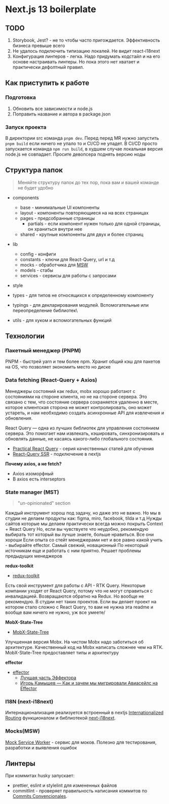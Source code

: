 # Next.js 13 boilerplate

## TODO

1. Storybook, Jest? - не то чтобы часто пригождается. Эффективность бизнеса превыше всего
2. Не удалось подключить типизацию локалей. Не видит react-i18next
3. Конфигурация линтеров - легка. Надо придумать кодстайл и на его основе настраивать линтеры.
   Но пока этого нет хватает и практически дефолтный правил.

## Как приступить к работе

### Подготовка

1. Обновить все зависимости и node.js
2. Поправить название и автора в package.json

### Запуск проекта

В директории src команда `pnpm dev`.
Перед перед MR нужно запустить `pnpm build` если ничего не упало то и CI/CD не упадет.
В CI/CD просто запускается команда `npm run build`, в худшем случае локальная версия node.js не совпадает. Просите девопсера поднять версию ноды

## Структура папок

> Меняйте структуру папок до тех пор, пока вам и вашей команде не будет удобно

- components

  - base - минимальные UI компоненты
  - layout - компоненты повторяющиеся на на всех страницах
  - pages - предсобранные страницы
    - partials - если компонент нужен только для одной страницы, он храниться внутри нее
  - shared - крупные компоненты для двух и более страниц
- lib
  - config - конфиги
  - constants - ключи для React-Query, url и т.д
  - mocks - обработчика для [MSW](#Mocks(MSW))
  - models - стабы
  - services - сервисы для работы с запросами
- style
- types - для типов не относящихся к определенному компоненту
- typings - для декларирования модулей. Вспомогательные или переопределение библиотек\
- utils - для хуком и вспомогательных функций

## Технологии

### Пакетный менеджер (PNPM)

PNPM - быстрей yarn и тем более npm. Хранит общий кэш для пакетов на OS, что позволяет экономить место но диске

### Data fetching (React-Query + Axios)

Менеджеры состояний как redux, mobx хорошо работают с состояниями на стороне клиента, но не на стороне сервера. Это связано с тем, что состояние сервера сохраняется удаленно в месте, которое клиентская сторона не может контролировать, оно может устареть, и нам необходимо создать асинхронные API для извлечения и обновления.

React Query — одна из лучших библиотек для управления состоянием сервера. Это помогает нам извлекать, кэшировать, синхронизировать и обновлять данные, не касаясь какого-либо глобального состояния.

- [Practical React Query](https://tkdodo.eu/blog/practical-react-query) - серия качественных статей для обучения
- [React-Query SSR](https://tanstack.com/query/v4/docs/guides/ssr) - подключение в nextjs

**Почему axios, а не fetch?**

- Axios изоморфный
- В axios есть interseptors

### State manager (MST)

> "un-opinionated" section

Каждый инструмент хорош под задачу, но даже это не важно. Но мы в студии не делаем продукты как: figma, miro, facebook, tilda и т.д
Нужды сайтов которые мы делаем практически всегда можно покрыть Context + React Query
Но, если вы чувствуете что неудобно, рекомендую выбирать тот который вы лучше знаете, больше нравиться. Все они хороши
Если опыта со стейт менеджерами нет и все равно какой учить - выбирайте effector. Самый свежий, новационный
По некоторый источникам еще и работать с ним приятно. Решает проблемы предыдущих менеджеров

**redux-toolkit**

- [redux-toolkit](https://redux-toolkit.js.org/)

Есть свой инструмент для работы c API - RTK Query. Некоторые компании уходят от React Query, потому что не могут справиться с инвалидацией. Возвращаются обратно на Redux.
Но вообще не рекомендую. В студии нет таких проектов. Если вы делает проект на котором стало сложно с React Query, то вам не нужна эта readme и вообще вам ничего не нужно, уж все умеете/

**MobX-State-Tree**

- [MobX-State-Tree](https://mobx-state-tree.js.org/intro/welcome)

Улучшенная версия Mobx. На чистом Mobx надо заботиться об архитектуре. Качественный код на Mobx написать сложнее чем на RTK. MobX-State-Tree предоставляет типы и архитектуру

**effector**

- [effector](https://mobx-state-tree.js.org/intro/welcome)
  - [Лучшая часть Эффектора](https://community.effector.dev/core/best-part-4jb1)
  - [Игорь Камышев — Как и зачем мы мигрировали Авиасейлс на Effector](https://www.youtube.com/watch?v=HYaSnVEZiFk)

### I18N (next-i18next)

Интернационализация реализуется встроенный в nextjs [Internationalized Routing](https://nextjs.org/docs/advanced-features/i18n-routing#limits-for-the-i18n-config) функционалом и библиотекой [next-i18next](https://github.com/i18next/next-i18next).

### Mocks(MSW)

[Mock Service Worker](https://mswjs.io/) - сервис для моков. Полезно для тестирования, разработки и выявления ошибок

## Линтеры

При коммитах husky запускает:

- prettier, eslint и stylelint для измененных файлов
- commitlint - проверяет правильность написания коммитов по [Commits Convencionales](https://www.conventionalcommits.org/es/v1.0.0-beta.3/).
